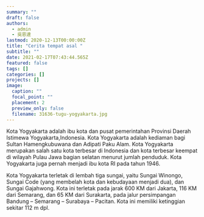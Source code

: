 ```yaml
---
summary: ""
draft: false
authors:
  - admin
  - 吳恩達
lastmod: 2020-12-13T00:00:00Z
title: "Cerita tempat asal "
subtitle: ""
date: 2021-02-17T07:43:44.565Z
featured: false
tags: []
categories: []
projects: []
image:
  caption: ""
  focal_point: ""
  placement: 2
  preview_only: false
  filename: 31636-tugu-yogyakarta.jpg
---
```



Kota Yogyakarta adalah [](https://id.wikipedia.org/wiki/Ibu_kota "Ibu kota")ibu kota dan pusat pemerintahan Provinsi [](https://id.wikipedia.org/wiki/Daerah_Istimewa_Yogyakarta "Daerah Istimewa Yogyakarta")Daerah Istimewa Yogyakarta,Indonesia. Kota Yogyakarta adalah kediaman bagi Sultan Hamengkubuwana dan [](https://id.wikipedia.org/wiki/Kadipaten_Paku_Alaman "Kadipaten Paku Alaman")Adipati Paku Alam. Kota Yogyakarta merupakan salah satu kota terbesar di Indonesia dan kota terbesar keempat di wilayah Pulau Jawa bagian selatan menurut jumlah penduduk. Kota Yogyakarta juga pernah menjadi ibu kota RI pada tahun 1946.

Kota Yogyakarta terletak di lembah tiga sungai, yaitu Sungai Winongo, Sungai Code (yang membelah kota dan kebudayaan menjadi dua), dan Sungai Gajahwong. Kota ini terletak pada jarak 600 KM dari Jakarta, 116 KM dari Semarang, dan 65 KM dari Surakarta, pada jalur persimpangan Bandung – Semarang – Surabaya – Pacitan. Kota ini memiliki ketinggian sekitar 112 m dpl.